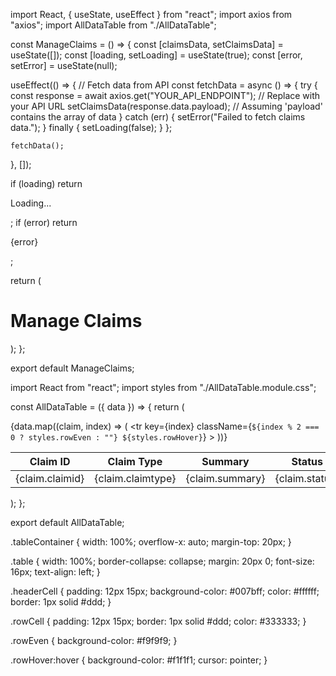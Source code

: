 import React, { useState, useEffect } from "react";
import axios from "axios";
import AllDataTable from "./AllDataTable";

const ManageClaims = () => {
  const [claimsData, setClaimsData] = useState([]);
  const [loading, setLoading] = useState(true);
  const [error, setError] = useState(null);

  useEffect(() => {
    // Fetch data from API
    const fetchData = async () => {
      try {
        const response = await axios.get("YOUR_API_ENDPOINT"); // Replace with your API URL
        setClaimsData(response.data.payload); // Assuming 'payload' contains the array of data
      } catch (err) {
        setError("Failed to fetch claims data.");
      } finally {
        setLoading(false);
      }
    };

    fetchData();
  }, []);

  if (loading) return <p>Loading...</p>;
  if (error) return <p>{error}</p>;

  return (
    <div className="manage-claims">
      <h1>Manage Claims</h1>
      <AllDataTable data={claimsData} />
    </div>
  );
};

export default ManageClaims;


import React from "react";
import styles from "./AllDataTable.module.css";

const AllDataTable = ({ data }) => {
  return (
    <div className={styles.tableContainer}>
      <table className={styles.table}>
        <thead>
          <tr>
            <th className={styles.headerCell}>Claim ID</th>
            <th className={styles.headerCell}>Claim Type</th>
            <th className={styles.headerCell}>Summary</th>
            <th className={styles.headerCell}>Status</th>
          </tr>
        </thead>
        <tbody>
          {data.map((claim, index) => (
            <tr
              key={index}
              className={`${index % 2 === 0 ? styles.rowEven : ""} ${styles.rowHover}`}
            >
              <td className={styles.rowCell}>{claim.claimid}</td>
              <td className={styles.rowCell}>{claim.claimtype}</td>
              <td className={styles.rowCell}>{claim.summary}</td>
              <td className={styles.rowCell}>{claim.status}</td>
            </tr>
          ))}
        </tbody>
      </table>
    </div>
  );
};

export default AllDataTable;


.tableContainer {
  width: 100%;
  overflow-x: auto;
  margin-top: 20px;
}

.table {
  width: 100%;
  border-collapse: collapse;
  margin: 20px 0;
  font-size: 16px;
  text-align: left;
}

.headerCell {
  padding: 12px 15px;
  background-color: #007bff;
  color: #ffffff;
  border: 1px solid #ddd;
}

.rowCell {
  padding: 12px 15px;
  border: 1px solid #ddd;
  color: #333333;
}

.rowEven {
  background-color: #f9f9f9;
}

.rowHover:hover {
  background-color: #f1f1f1;
  cursor: pointer;
}

